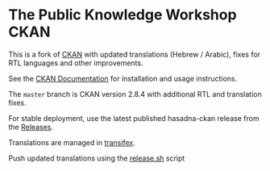 # The Public Knowledge Workshop CKAN

This is a fork of [CKAN](http://ckan.org/) with updated translations (Hebrew / Arabic), fixes for RTL languages and other improvements.

See the [CKAN Documentation](http://docs.ckan.org) for installation and usage instructions.

The `master` branch is CKAN version 2.8.4 with additional RTL and translation fixes.

For stable deployment, use the latest published hasadna-ckan release from the [Releases](https://github.com/hasadna/ckan/releases).

Translations are managed in [transifex](https://www.transifex.com/the-public-knowledge-workshop/hasadna-ckan/).

Push updated translations using the [release.sh](release.sh) script
